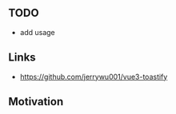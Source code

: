 <!-- plugin template readme -->

## TODO

- add usage

<!-- ## NOTE

* 通过 vue-devtools 可以发现，toastify 实际上是新建了一个 vue 实例，不过会自动销毁 -->

## Links

- https://github.com/jerrywu001/vue3-toastify

## Motivation

<!-- your plugin motivation, or why you write this plugin -->
